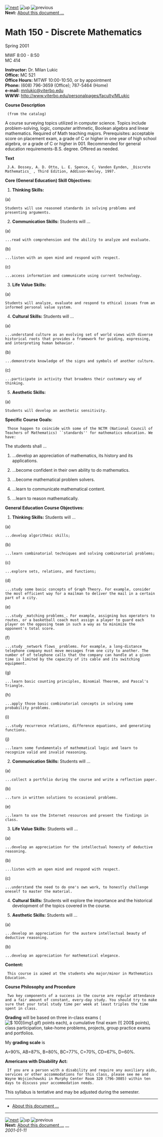 [ ![next](/usr/share/latex2html/icons.gif/next_motif.gif)](node1.html)
![up](/usr/share/latex2html/icons.gif/up_motif_gr.gif)
![previous](/usr/share/latex2html/icons.gif/previous_motif_gr.gif)  
**Next:** [About this document ...](node1.html)  
  

# Math 150 - Discrete Mathematics  
Spring 2001

MWF 8:00 - 8:50  
MC 414

  
  

**Instructor:** Dr. Milan Lukic  
**Office:** MC 521  
**Office Hours:** MTWF 10:00-10:50, or by appointment  
**Phone:** (608) 796-3659 (Office); 787-5464 (Home)  
**e-mail:** mnlukic@viterbo.edu  
**WWW:** http://www.viterbo.edu/personalpages/faculty/MLukic

  
  

**Course Description**

     (from the catalog) 

A course surveying topics utilized in computer science. Topics include
problem-solving, logic, computer arithmetic, Boolean algebra and linear
mathematics. Required of Math teaching majors. Prerequisites: acceptable score
on placement exam, a grade of C or higher in one year of high school algebra,
or a grade of C or higher in 001. Recommended for general education
requirements-B.S. degree. Offered as needed.

**Text**

     J.A. Dossey, A. D. Otto, L. E. Spence, C. Vanden Eynden, _Discrete Mathematics_ , Third Edition, Addison-Wesley, 1997. 

**Core (General Education) Skill Objectives:**

    

  1. **Thinking Skills:**

(a)

    Students will use reasoned standards in solving problems and presenting arguments.
  2. **Communication Skills:** Students will ... 

(a)

    ...read with comprehension and the ability to analyze and evaluate.
(b)

    ...listen with an open mind and respond with respect.
(c)

    ...access information and communicate using current technology.

  3. **Life Value Skills:**

(a)

    Students will analyze, evaluate and respond to ethical issues from an informed personal value system.

  4. **Cultural Skills:** Students will ... 

(a)

    ...understand culture as an evolving set of world views with diverse historical roots that provides a framework for guiding, expressing, and interpreting human behavior.
(b)

    ...demonstrate knowledge of the signs and symbols of another culture.
(c)

    ...participate in activity that broadens their customary way of thinking.

  5. **Aesthetic Skills:**

(a)

    Students will develop an aesthetic sensitivity.

**Specific Course Goals:**

     Those happen to coincide with some of the NCTM (National Council of Teachers of Mathematics) ``standards'' for mathematics education. We have: 

The students shall ...

  1. ...develop an appreciation of mathematics, its history and its applications. 

  2. ...become confident in their own ability to do mathematics. 

  3. ...become mathematical problem solvers. 

  4. ...learn to communicate mathematical content. 

  5. ...learn to reason mathematically. 

**General Education Course Objectives:**

    

  1. **Thinking Skills:** Students will ... 

(a)

    ...develop algorithmic skills; 

(b)

    ...learn combinatorial techniques and solving combinatorial problems; 

(c)

    ...explore sets, relations, and functions; 

(d)

    ...study some basic concepts of Graph Theory. For example, consider the most efficient way for a mailman to deliver the mail in a certain part of a city. 

(e)

    ...study _matching problems_. For example, assigning bus operators to routes, or a basketball coach must assign a player to guard each player on the opposing team in such a way as to minimize the opponent's total score. 

(f)

    ...study _network flows_ problems. For example, a long-distance telephone company must move messages from one city to another. The number of of telephone calls that the company can handle at a given time is limited by the capacity of its cable and its switching equipment. 

(g)

    ...learn basic counting principles, Binomial Theorem, and Pascal's Triangle. 

(h)

    ...apply those basic combinatorial concepts in solving some probability problems. 

(i)

    ...study recurrence relations, difference equations, and generating functions. 

(j)

    ...learn some fundamentals of mathematical logic and learn to recognize valid and invalid reasoning. 

  2. **Communication Skills:** Students will ... 

(a)

    ...collect a portfolio during the course and write a reflection paper. 

(b)

    ...turn in written solutions to occasional problems. 

(e)

    ...learn to use the Internet resources and present the findings in class. 

  3. **Life Value Skills:** Students will ... 

(a)

    ...develop an appreciation for the intellectual honesty of deductive reasoning. 

(b)

    ...listen with an open mind and respond with respect. 

(c)

    ...understand the need to do one's own work, to honestly challenge oneself to master the material.

  4. **Cultural Skills:** Students will explore the importance and the historical development of the topics covered in the course. 

  5. **Aesthetic Skills:** Students will ... 

(a)

    ...develop an appreciation for the austere intellectual beauty of deductive reasoning. 

(b)

    ...develop an appreciation for mathematical elegance.

**Content:**

     This course is aimed at the students who major/minor in Mathematics Education. 

**Course Philosophy and Procedure**

     Two key components of a success in the course are regular attendance and a fair amount of constant, every-day study. You should try to make sure that your total study time per week at least triples the time spent in class. 

**Grading** will be based on three in-class exams (![$ 100$](img1.gif) points
each), a cumulative final exam (![$ 200$](img2.gif) points), class
participation, take-home problems, projects, group practice exams and
portfolios.

My **grading scale** is

A=90%, AB=87%, B=80%, BC=77%, C=70%, CD=67%, D=60%.

**Americans with Disability Act:**

     If you are a person with a disability and require any auxiliary aids, services or other accommodations for this class, please see me and Wayne Wojciechowski in Murphy Center Room 320 (796-3085) within ten days to discuss your accommodation needs. 

This syllabus is tentative and may be adjusted during the semester.

  

* * *

  * [About this document ...](node1.html) 

* * *

[ ![next](/usr/share/latex2html/icons.gif/next_motif.gif)](node1.html)
![up](/usr/share/latex2html/icons.gif/up_motif_gr.gif)
![previous](/usr/share/latex2html/icons.gif/previous_motif_gr.gif)  
**Next:** [About this document ...](node1.html) __  
_2001-01-11_

